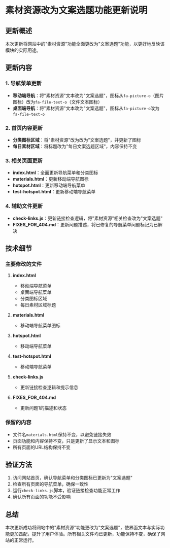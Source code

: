 # 素材资源改为文案选题功能更新说明

## 更新概述

本次更新将网站中的"素材资源"功能全面更改为"文案选题"功能，以更好地反映该模块的实际用途。

## 更新内容

### 1. 导航菜单更新

- **移动端导航**：将"素材资源"文本改为"文案选题"，图标从`fa-picture-o`（图片图标）改为`fa-file-text-o`（文件文本图标）
- **桌面端导航**：将"素材资源"文本改为"文案选题"，图标从`fa-picture-o`改为`fa-file-text-o`

### 2. 首页内容更新

- **分类图标区域**：将"素材资源"改为改为"文案选题"，并更新了图标
- **每日素材区域**：将标题改为"每日文案选题区域"，内容保持不变

### 3. 相关页面更新

- **index.html**：全面更新导航菜单和分类图标
- **materials.html**：更新移动端导航图标
- **hotspot.html**：更新移动端导航菜单
- **test-hotspot.html**：更新移动端导航菜单

### 4. 辅助文件更新

- **check-links.js**：更新链接检查逻辑，将"素材资源"相关检查改为"文案选题"
- **FIXES_FOR_404.md**：更新问题描述，将已修复的导航菜单问题标记为已解决

## 技术细节

### 主要修改的文件

1. **index.html**
   - 移动端导航菜单
   - 桌面端导航菜单
   - 分类图标区域
   - 每日素材区域标题

2. **materials.html**
   - 移动端导航菜单图标

3. **hotspot.html**
   - 移动端导航菜单

4. **test-hotspot.html**
   - 移动端导航菜单

5. **check-links.js**
   - 更新链接检查逻辑和提示信息

6. **FIXES_FOR_404.md**
   - 更新问题1的描述和状态

### 保留的内容

- 文件名`materials.html`保持不变，以避免链接失效
- 页面功能和内容保持不变，只是更新了显示文本和图标
- 所有页面的URL结构保持不变

## 验证方法

1. 访问网站首页，确认导航菜单和分类图标已更新为"文案选题"
2. 检查所有页面的导航菜单，确保一致性
3. 运行`check-links.js`脚本，验证链接检查功能正常工作
4. 确认所有页面的功能不受影响

## 总结

本次更新成功将网站中的"素材资源"功能更改为"文案选题"，使界面文本与实际功能更加匹配，提升了用户体验。所有相关文件均已更新，功能保持不变，确保了网站的正常运行。
